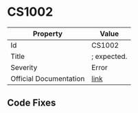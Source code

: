 # CS1002

| Property               | Value                                                             |
| ---------------------- | ----------------------------------------------------------------- |
| Id                     | CS1002                                                            |
| Title                  | ; expected\.                                                      |
| Severity               | Error                                                             |
| Official Documentation | [link](http://docs.microsoft.com/en-us/dotnet/csharp/misc/cs1002) |

## Code Fixes


